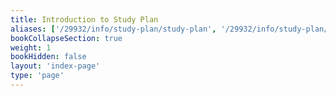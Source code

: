 ```yaml
---
title: Introduction to Study Plan
aliases: ['/29932/info/study-plan/study-plan', '/29932/info/study-plan/introduction-to-study-plan']
bookCollapseSection: true
weight: 1
bookHidden: false
layout: 'index-page'
type: 'page'
---
```

